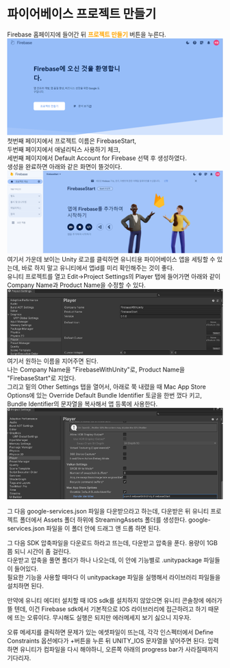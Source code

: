# 파이어베이스 프로젝트 만들기

Firebase 홈페이지에 들어간 뒤 <span style="color:orange">**프로젝트 만들기**</span> 버튼을 누른다.
![파이어베이스 홈페이지](https://github.com/psg9790/BlogImages/blob/main/231224-%ED%8C%8C%EC%9D%B4%EC%96%B4%EB%B2%A0%EC%9D%B4%EC%8A%A4-%EC%8B%A4%EC%8A%B5-%EC%8B%9C%EC%9E%91%ED%95%98%EA%B8%B0/%ED%94%84%EB%A1%9C%EC%A0%9D%ED%8A%B8%EB%A7%8C%EB%93%A4%EA%B8%B0.png?raw=true)  
첫번째 페이지에서 프로젝트 이름은 FirebaseStart,  
두번째 페이지에서 애널리틱스 사용하기 체크,  
세번째 페이지에서 Default Account for Firebase 선택 후 생성하였다.  
</b>
생성을 완료하면 아래와 같은 화면이 뜰것이다.
![파이어베이스 로그인 성공](https://github.com/psg9790/BlogImages/blob/main/231224-%ED%8C%8C%EC%9D%B4%EC%96%B4%EB%B2%A0%EC%9D%B4%EC%8A%A4-%EC%8B%A4%EC%8A%B5-%EC%8B%9C%EC%9E%91%ED%95%98%EA%B8%B0/%ED%94%84%EB%A1%9C%EC%A0%9D%ED%8A%B8%EC%83%9D%EC%84%B1%EC%99%84%EB%A3%8C.png?raw=true)
여기서 가운데 보이는 Unity 로고를 클릭하면 유니티용 파이어베이스 앱을 세팅할 수 있는데, 바로 하지 말고 유니티에서 앱id를 미리 확인해주는 것이 좋다.  
</b>  
유니티 프로젝트를 열고 Edit->Project Settings의 Player 탭에 들어가면 아래와 같이 Company Name과 Product Name을 수정할 수 있다.  
![](https://github.com/psg9790/BlogImages/blob/main/231224-%ED%8C%8C%EC%9D%B4%EC%96%B4%EB%B2%A0%EC%9D%B4%EC%8A%A4-%EC%8B%A4%EC%8A%B5-%EC%8B%9C%EC%9E%91%ED%95%98%EA%B8%B0/%EC%9C%A0%EB%8B%88%ED%8B%B0%ED%94%84%EB%A1%9C%EC%A0%9D%ED%8A%B8%EC%84%A4%EC%A0%95.png?raw=true)
여기서 원하는 이름을 지어주면 된다.  
나는 Company Name을 "FirebaseWithUnity"로, Product Name을 "FirebaseStart"로 지었다.  
그리고 밑의 Other Settings 탭을 열어서, 아래로 쭉 내렸을 때 Mac App Store Options에 있는 Override Default Bundle Identifier 토글을 한번 껐다 키고, Bundle Identifier의 문자열을 복사해서 앱 등록에 사용한다.
![](https://github.com/psg9790/BlogImages/blob/main/231224-%ED%8C%8C%EC%9D%B4%EC%96%B4%EB%B2%A0%EC%9D%B4%EC%8A%A4-%EC%8B%A4%EC%8A%B5-%EC%8B%9C%EC%9E%91%ED%95%98%EA%B8%B0/%EC%9C%A0%EB%8B%88%ED%8B%B0%EC%95%B1id%EB%B3%B5%EC%82%AC.png?raw=true)

그 다음 google-services.json 파일을 다운받으라고 하는데, 다운받은 뒤 유니티 프로젝트 폴더에서 Assets 폴더 하위에 StreamingAssets 폴더를 생성한다. google-services.json 파일을 이 폴더 안에 드래그 앤 드롭 하면 된다.

그 다음 SDK 압축파일을 다운로드 하라고 뜨는데, 다운받고 압축을 푼다. 용량이 1GB쯤 되니 시간이 좀 걸린다.  
다운받고 압축을 풀면 폴더가 하나 나오는데, 이 안에 기능별로 .unitypackage 파일들이 들어있다.  
필요한 기능을 사용할 때마다 이 unitypackage 파일을 실행해서 라이브러리 파일들을 설치하면 된다.

만약에 유니티 에디터 설치할 때 IOS sdk를 설치하지 않았으면 유니티 콘솔창에 에러가 뜰 텐데, 이건 Firebase sdk에서 기본적으로 IOS 라이브러리에 접근하려고 하기 때문에 뜨는 오류이다. 무시해도 실행은 되지만 에러메세지 보기 싫으니 지우자.

오류 메세지를 클릭하면 문제가 있는 에셋파일이 뜨는데, 각각 인스펙터에서 Define Constraints 옵션에다가 +버튼을 누른 뒤 UNITY_IOS 문자열을 넣어주면 된다. 입력하면 유니티가 컴파일을 다시 해야하니, 오른쪽 아래의 progress bar가 사라질때까지 기다리자.
